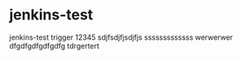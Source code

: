 # jenkins-test
jenkins-test
trigger 12345
sdjfsdjfjsdjfjs
sssssssssssss
werwerwer
dfgdfgdfgdfgdfg
tdrgertert
